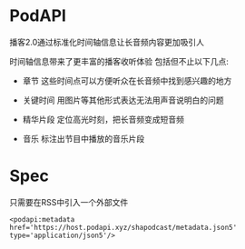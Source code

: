 # PodAPI

播客2.0通过标准化时间轴信息让长音频内容更加吸引人

时间轴信息带来了更丰富的播客收听体验
包括但不止以下几点:

- 章节
这些时间点可以方便听众在长音频中找到感兴趣的地方

- 关键时间
用图片等其他形式表达无法用声音说明白的问题

- 精华片段
定位高光时刻，把长音频变成短音频

- 音乐
标注出节目中播放的音乐片段

# Spec
只需要在RSS中引入一个外部文件

`<podapi:metadata href='https://host.podapi.xyz/shapodcast/metadata.json5' type='application/json5'/>`

